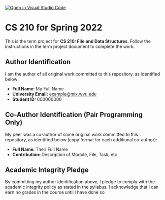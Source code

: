 [![Open in Visual Studio Code](https://classroom.github.com/assets/open-in-vscode-f059dc9a6f8d3a56e377f745f24479a46679e63a5d9fe6f495e02850cd0d8118.svg)](https://classroom.github.com/online_ide?assignment_repo_id=7098011&assignment_repo_type=AssignmentRepo)
# CS 210 for Spring 2022

This is the term project for **CS 210: File and Data Structures**. Follow the instructions in the term project document to complete the work.

## Author Identification

I am the author of all original work committed to this repository, as identified below:

+ **Full Name:** My Full Name
+ **University Email:** example@mix.wvu.edu
+ **Student ID:** 000000000

## Co-Author Identification (Pair Programming Only)

My peer was a co-author of some original work committed to this repository, as identified below (copy format for each additional co-author):

+ **Full Name:** Their Full Name
+ **Contribution:** Description of Module, File, Task, etc

## Academic Integrity Pledge

By committing my author identification above, I pledge to comply with the academic integrity policy as stated in the syllabus. I acknowledge that I can earn no grades in the course until I have done so.